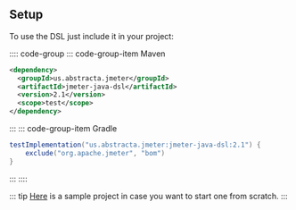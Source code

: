 ## Setup

To use the DSL just include it in your project:

:::: code-group
::: code-group-item Maven
```xml
<dependency>
  <groupId>us.abstracta.jmeter</groupId>
  <artifactId>jmeter-java-dsl</artifactId>
  <version>2.1</version>
  <scope>test</scope>
</dependency>
```
:::
::: code-group-item Gradle
```groovy
testImplementation("us.abstracta.jmeter:jmeter-java-dsl:2.1") {
    exclude("org.apache.jmeter", "bom")
}
```
:::
::::

::: tip
[Here](https://github.com/abstracta/jmeter-java-dsl-sample) is a sample project in case you want to start one from scratch.
:::